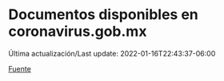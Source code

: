 # Documentos disponibles en coronavirus.gob.mx

Última actualización/Last update: 2022-01-16T22:43:37-06:00

 [Fuente](https://coronavirus.gob.mx/)
